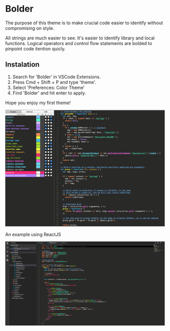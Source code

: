 # Bolder
The purpose of this theme is to make crucial code easier to identify without compromising on style.

All strings are much easier to see. It's easier to identify library and local functions. Logical operators and control flow statements are bolded to pinpoint code itention quicly.

## Instalation
1. Search for 'Bolder' in VSCode Extensions.
2. Press Cmd + Shift + P and type 'theme'.
3. Select 'Preferences: Color Theme'
4. Find 'Bolder' and hit enter to apply.

Hope you enjoy my first theme!

![Theme Preview](./preview.png?raw=true "Preview Image")

An example using ReactJS

![Theme Preview with ReactJS](./preview-2.png?raw=true "Preview with ReactJS")